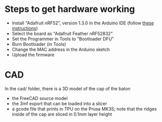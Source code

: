 # Steps to get hardware working

- Install "Adafruit nRF52", version 1.3.0 in the Arduino IDE (follow [these instructions](https://learn.adafruit.com/add-boards-arduino-v164/setup))
- Select the board as "Adafruit Feather nRF52832"
- Set the Programmer in Tools to "Bootloader DFU"
- Burn Bootloader (in Tools)
- Change the MAC address in the Arduino sketch
- Upload the firmware

# CAD

In the cad/ folder, there is a 3D model of the cap of the baton

- the FreeCAD source model
- the 3mf export that can be loaded into a slicer
- a gcode file that prints in TPU on the Prusa MK3S; note that the ridges inside of the cap are sliced in 0.1mm layer height
